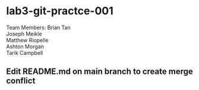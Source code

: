 # lab3-git-practce-001
Team Members:
Brian Tan  
Joseph Meikle  
Matthew Riopelle  
Ashton Morgan  
Tarik Campbell  

## Edit README.md on main branch to create merge conflict
